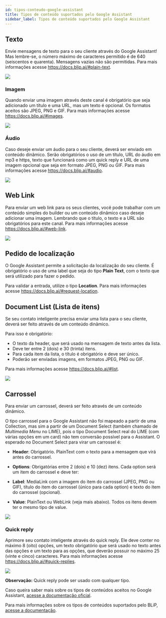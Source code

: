 ```yaml
---
id: tipos-conteudo-google-assistant
title: Tipos de conteúdo suportados pelo Google Assistant
sidebar_label: Tipos de conteúdo suportados pelo Google Assistant
---
```


## Texto

Envie mensagens de texto para o seu cliente através do Google Assistant! Mas lembre-se, o número máximo de caracteres permitido é de 640 (seiscentos e quarenta). Mensagens vazias não são permitidas.
Para mais informações acesse https://docs.blip.ai/#plain-text.

![](/img/channels/google-assistant/tipos-conteudo-google-assistant-1.png)<br>

### Imagem

Quando enviar uma imagem através deste canal é obrigatório que seja adicionado um título e uma URL, mas um texto é opcional. Os formatos aceitos são JPEG, PNG e GIF. Para mais informações acesse https://docs.blip.ai/#images.

![](/img/channels/google-assistant/tipos-conteudo-google-assistant-2.png)<br>

### Áudio

Caso deseje enviar um áudio para o seu cliente, deverá ser enviado em conteúdo dinâmico. Serão obrigatórios o uso de um título, URL do áudio em mp3 e https, texto que funcionará como um quick reply e URL de uma imagem opcional que seja em formato JPEG, PNG ou GIF. Para mais informações acesse https://docs.blip.ai/#audio.  

![](/img/channels/google-assistant/tipos-conteudo-google-assistant-3.png)<br>

## Web Link

Para enviar um web link para os seus clientes, você pode trabalhar com um conteúdo simples do builder ou um conteúdo dinâmico caso deseje adicionar uma imagem. Lembrando que o título, o texto e a URL são obrigatórios para este canal. Para mais informações acesse https://docs.blip.ai/#web-link.

![](/img/channels/google-assistant/tipos-conteudo-google-assistant-4.png)<br>
## Pedido de localização

O Google Assistant permite a solicitação da localização do seu cliente. É obrigatório o uso de uma label que seja do tipo **Plain Text**, com o texto que será utilizado para fazer o pedido.

Para validar a entrada, utilize o tipo **Location**. Para mais informações acesse https://docs.blip.ai/#request-location.

## Document List (Lista de itens)

Se seu contato inteligente precisa enviar uma lista para o seu cliente, deverá ser feito através de um conteúdo dinâmico.

Para isso é obrigatório:

* O texto da header, que será usado na mensagem de texto antes da lista.
* Deve ter entre 2 (dois) e 30 (trinta) itens.
* Para cada item da lista, o título é obrigatório e deve ser único.
* Poderão ser enviadas imagens, em formatos JPEG, PNG ou GIF.

Para mais informações acesse https://docs.blip.ai/#list.

![](/img/channels/google-assistant/tipos-conteudo-google-assistant-7.png)<br>

## Carrossel

Para enviar um carrossel, deverá ser feito através de um conteúdo dinâmico.

O tipo carrossel para o Google Assistant não foi mapeado a partir de uma Collection, mas sim a partir de um Document Select (também chamado de *Multimedia Menu* no LIME), pois o tipo Document Select real do LIME (com várias opções em um card) não tem conversão possível para o Assistant. O esperado no Document Select para virar um carrossel é:

* **Header**: Obrigatório. PlainText com o texto para a mensagem que virá antes do carrossel.

* **Options**: Obrigatórias entre 2 (dois) e 10 (dez) itens. Cada option será um item do carrossel e deve ter:

* **Label**: MediaLink com a imagem do item do carrossel (JPEG, PNG ou GIF), título do item do carrossel (único para cada option) e texto do item do carrossel (opcional).

* **Value**: PlainText ou WebLink (veja mais abaixo). Todos os itens devem ter o mesmo tipo de value.

![](/img/channels/google-assistant/tipos-conteudo-google-assistant-8.png)<br>

### Quick reply

Aprimore seu contato inteligente através do quick reply. Ele deve conter no máximo 8 (oito) opções, um texto obrigatório que será usado no texto antes das opções e um texto para as opções, que deverão possuir no máximo 25 (vinte e cinco) caracteres. Para mais informações acesse https://docs.blip.ai/#quick-replies.

![](/img/channels/google-assistant/tipos-conteudo-google-assistant-9.png)<br>

**Observação:** Quick reply pode ser usado com qualquer tipo.

Caso queira saber mais sobre os tipos de conteúdos aceitos no Google Assistant, [acesse a documentação oficial](https://developers.google.com/actions/assistant/responses).

Para mais informações sobre os tipos de conteúdos suportados pelo BLiP, [acesse a documentação](https://docs.blip.ai/#content-types).
